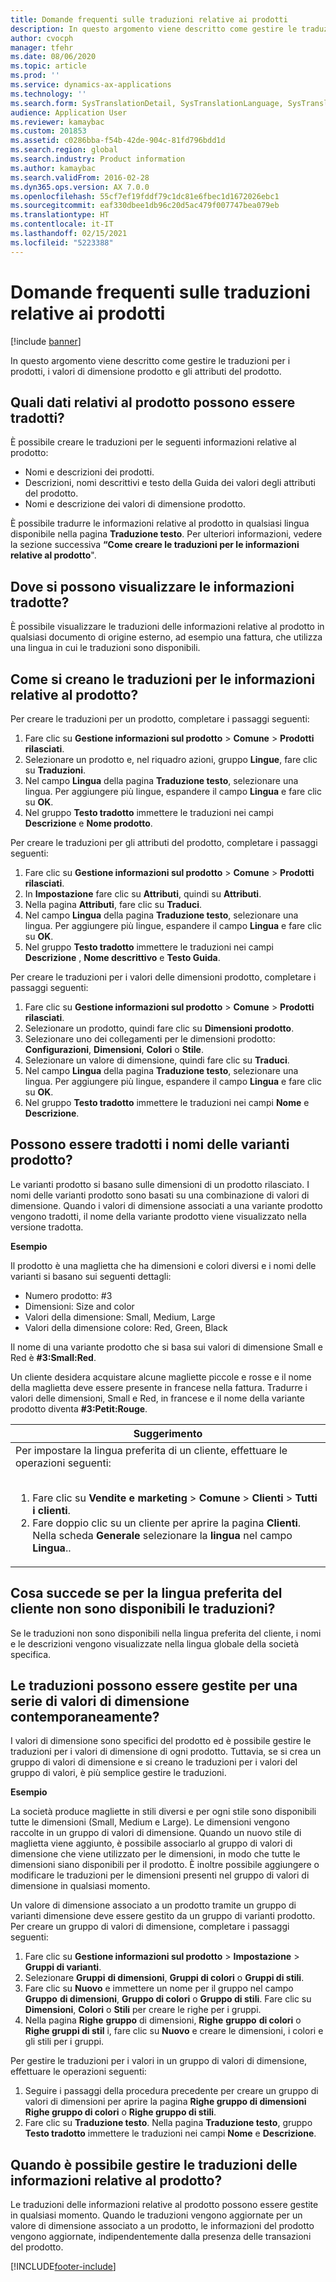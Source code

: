 ```yaml
---
title: Domande frequenti sulle traduzioni relative ai prodotti
description: In questo argomento viene descritto come gestire le traduzioni per i prodotti, i valori di dimensione prodotto e gli attributi del prodotto.
author: cvocph
manager: tfehr
ms.date: 08/06/2020
ms.topic: article
ms.prod: ''
ms.service: dynamics-ax-applications
ms.technology: ''
ms.search.form: SysTranslationDetail, SysTranslationLanguage, SysTranslationList, EcoResProductListPage, EcoResProductVariants, EcoResProductDetailsExtended, EcoResProductCreate, EcoResProductDetails, RetailSizeGroupTable, RetailStyleGroupTable, RetailColorGroupTable, PCTranslationLanguageLookup, EcoResProductCategory
audience: Application User
ms.reviewer: kamaybac
ms.custom: 201853
ms.assetid: c0286bba-f54b-42de-904c-81fd796bdd1d
ms.search.region: global
ms.search.industry: Product information
ms.author: kamaybac
ms.search.validFrom: 2016-02-28
ms.dyn365.ops.version: AX 7.0.0
ms.openlocfilehash: 55cf7ef19fddf79c1dc81e6fbec1d1672026ebc1
ms.sourcegitcommit: eaf330dbee1db96c20d5ac479f007747bea079eb
ms.translationtype: HT
ms.contentlocale: it-IT
ms.lasthandoff: 02/15/2021
ms.locfileid: "5223388"
---
```

# <a name="product-related-translations-faq"></a>Domande frequenti sulle traduzioni relative ai prodotti

[!include [banner](../includes/banner.md)]

In questo argomento viene descritto come gestire le traduzioni per i prodotti, i valori di dimensione prodotto e gli attributi del prodotto. 

<a name="what-product-related-data-can-be-translated"></a>Quali dati relativi al prodotto possono essere tradotti?
--------------------------------------------

È possibile creare le traduzioni per le seguenti informazioni relative al prodotto:
-   Nomi e descrizioni dei prodotti.
-   Descrizioni, nomi descrittivi e testo della Guida dei valori degli attributi del prodotto.
-   Nomi e descrizione dei valori di dimensione prodotto.

È possibile tradurre le informazioni relative al prodotto in qualsiasi lingua disponibile nella pagina **Traduzione testo**. Per ulteriori informazioni, vedere la sezione successiva **“Come creare le traduzioni per le informazioni relative al prodotto**".

## <a name="where-can-i-view-the-translated-information"></a>Dove si possono visualizzare le informazioni tradotte?
È possibile visualizzare le traduzioni delle informazioni relative al prodotto in qualsiasi documento di origine esterno, ad esempio una fattura, che utilizza una lingua in cui le traduzioni sono disponibili.

## <a name="how-do-i-create-translations-for-product-related-information"></a>Come si creano le traduzioni per le informazioni relative al prodotto?
Per creare le traduzioni per un prodotto, completare i passaggi seguenti:
1.  Fare clic su **Gestione informazioni sul prodotto** &gt; **Comune** &gt; **Prodotti rilasciati**.
2.  Selezionare un prodotto e, nel riquadro azioni, gruppo **Lingue**, fare clic su **Traduzioni**.
3.  Nel campo **Lingua** della pagina **Traduzione testo**, selezionare una lingua. Per aggiungere più lingue, espandere il campo **Lingua** e fare clic su **OK**.
4.  Nel gruppo **Testo tradotto** immettere le traduzioni nei campi **Descrizione** e **Nome prodotto**.

Per creare le traduzioni per gli attributi del prodotto, completare i passaggi seguenti:
1.  Fare clic su **Gestione informazioni sul prodotto** &gt; **Comune** &gt; **Prodotti rilasciati**.
2.  In **Impostazione** fare clic su **Attributi**, quindi su **Attributi**.
3.  Nella pagina **Attributi**, fare clic su **Traduci**.
4.  Nel campo **Lingua** della pagina **Traduzione testo**, selezionare una lingua. Per aggiungere più lingue, espandere il campo **Lingua** e fare clic su **OK**.
5.  Nel gruppo **Testo tradotto** immettere le traduzioni nei campi **Descrizione** , **Nome descrittivo** e **Testo Guida**.

Per creare le traduzioni per i valori delle dimensioni prodotto, completare i passaggi seguenti:
1.  Fare clic su **Gestione informazioni sul prodotto** &gt; **Comune** &gt; **Prodotti rilasciati**.
2.  Selezionare un prodotto, quindi fare clic su **Dimensioni prodotto**.
3.  Selezionare uno dei collegamenti per le dimensioni prodotto: **Configurazioni**, **Dimensioni**, **Colori** o **Stile**.
4.  Selezionare un valore di dimensione, quindi fare clic su **Traduci**.
5.  Nel campo **Lingua** della pagina **Traduzione testo**, selezionare una lingua. Per aggiungere più lingue, espandere il campo **Lingua** e fare clic su **OK**.
6.  Nel gruppo **Testo tradotto** immettere le traduzioni nei campi **Nome** e **Descrizione**.

## <a name="can-the-names-of-product-variants-be-translated"></a>Possono essere tradotti i nomi delle varianti prodotto?
Le varianti prodotto si basano sulle dimensioni di un prodotto rilasciato. I nomi delle varianti prodotto sono basati su una combinazione di valori di dimensione. Quando i valori di dimensione associati a una variante prodotto vengono tradotti, il nome della variante prodotto viene visualizzato nella versione tradotta.  

**Esempio**  

Il prodotto è una maglietta che ha dimensioni e colori diversi e i nomi delle varianti si basano sui seguenti dettagli:
-   Numero prodotto: \#3
-   Dimensioni: Size and color
-   Valori della dimensione: Small, Medium, Large
-   Valori della dimensione colore: Red, Green, Black

Il nome di una variante prodotto che si basa sui valori di dimensione Small e Red è **\#3:Small:Red**.  

Un cliente desidera acquistare alcune magliette piccole e rosse e il nome della maglietta deve essere presente in francese nella fattura. Tradurre i valori delle dimensioni, Small e Red, in francese e il nome della variante prodotto diventa **\#3:Petit:Rouge**.
<table>
<colgroup>
<col width="100%" />
</colgroup>
<thead>
<tr class="header">
<th><strong>Suggerimento</strong></th>
</tr>
</thead>
<tbody>
<tr class="odd">
<td>Per impostare la lingua preferita di un cliente, effettuare le operazioni seguenti:
<ol><br/><li>Fare clic su <strong>Vendite e marketing</strong> &gt; <strong>Comune</strong> &gt; <strong>Clienti</strong> &gt; <strong>Tutti i</strong> <strong>clienti</strong>.</li>
<li>Fare doppio clic su un cliente per aprire la pagina <strong>Clienti</strong>. Nella scheda <strong>Generale</strong> selezionare la <strong>lingua</strong> nel campo <strong>Lingua</strong>..</li>
</ol></td>
</tr>
</tbody>
</table>

## <a name="what-happens-if-a-customer-has-a-preferred-language-for-which-no-translations-are-available"></a>Cosa succede se per la lingua preferita del cliente non sono disponibili le traduzioni?
Se le traduzioni non sono disponibili nella lingua preferita del cliente, i nomi e le descrizioni vengono visualizzate nella lingua globale della società specifica.

## <a name="can-i-manage-translations-for-a-series-of-dimension-values-at-the-same-time"></a>Le traduzioni possono essere gestite per una serie di valori di dimensione contemporaneamente?
I valori di dimensione sono specifici del prodotto ed è possibile gestire le traduzioni per i valori di dimensione di ogni prodotto. Tuttavia, se si crea un gruppo di valori di dimensione e si creano le traduzioni per i valori del gruppo di valori, è più semplice gestire le traduzioni.   

**Esempio**  

La società produce magliette in stili diversi e per ogni stile sono disponibili tutte le dimensioni (Small, Medium e Large). Le dimensioni vengono raccolte in un gruppo di valori di dimensione. Quando un nuovo stile di maglietta viene aggiunto, è possibile associarlo al gruppo di valori di dimensione che viene utilizzato per le dimensioni, in modo che tutte le dimensioni siano disponibili per il prodotto. È inoltre possibile aggiungere o modificare le traduzioni per le dimensioni presenti nel gruppo di valori di dimensione in qualsiasi momento.  

Un valore di dimensione associato a un prodotto tramite un gruppo di varianti dimensione deve essere gestito da un gruppo di varianti prodotto.   
Per creare un gruppo di valori di dimensione, completare i passaggi seguenti:
1.  Fare clic su **Gestione informazioni sul prodotto** &gt; **Impostazione** &gt; **Gruppi di varianti**.
2.  Selezionare **Gruppi** **di dimensioni**, **Gruppi di colori** o **Gruppi di stili**.
3.  Fare clic su **Nuovo** e immettere un nome per il gruppo nel campo **Gruppo** **di dimensioni**, **Gruppo di colori** o **Gruppo di stili**. Fare clic su **Dimensioni**, **Colori** o **Stili** per creare le righe per i gruppi.
4.  Nella pagina **Righe** **gruppo** di dimensioni, **Righe** **gruppo** **di colori** o **Righe gruppi di stil** i, fare clic su **Nuovo** e creare le dimensioni, i colori e gli stili per i gruppi.

Per gestire le traduzioni per i valori in un gruppo di valori di dimensione, effettuare le operazioni seguenti:
1.  Seguire i passaggi della procedura precedente per creare un gruppo di valori di dimensioni per aprire la pagina **Righe gruppo di dimensioni** **Righe gruppo di colori** o **Righe gruppo di stili**.
2.  Fare clic su **Traduzione testo**. Nella pagina **Traduzione testo**, gruppo **Testo tradotto** immettere le traduzioni nei campi **Nome** e **Descrizione**.

## <a name="when-can-translations-of-product-related-information-be-managed"></a>Quando è possibile gestire le traduzioni delle informazioni relative al prodotto?
Le traduzioni delle informazioni relative al prodotto possono essere gestite in qualsiasi momento. Quando le traduzioni vengono aggiornate per un valore di dimensione associato a un prodotto, le informazioni del prodotto vengono aggiornate, indipendentemente dalla presenza delle transazioni del prodotto.







[!INCLUDE[footer-include](../../includes/footer-banner.md)]